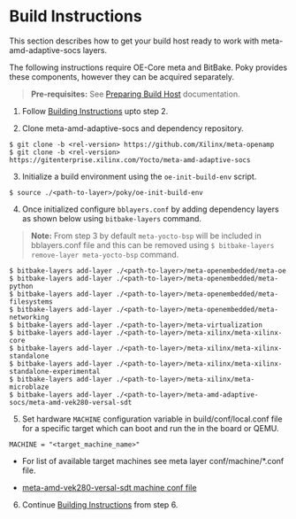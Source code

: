 # Build Instructions

This section describes how to get your build host ready to work with meta-amd-adaptive-socs
layers.

The following instructions require OE-Core meta and BitBake. Poky provides these
components, however they can be acquired separately.

> **Pre-requisites:** See [Preparing Build Host](https://docs.yoctoproject.org/4.1.4/singleindex.html#preparing-the-build-host) documentation.

1. Follow [Building Instructions](https://github.com/Xilinx/meta-xilinx/blob/master/README.building.md)
   upto step 2.

2. Clone meta-amd-adaptive-socs and dependency repository.
```
$ git clone -b <rel-version> https://github.com/Xilinx/meta-openamp
$ git clone -b <rel-version> https://gitenterprise.xilinx.com/Yocto/meta-amd-adaptive-socs
```

3. Initialize a build environment using the `oe-init-build-env` script. 
```
$ source ./<path-to-layer>/poky/oe-init-build-env
```

4. Once initialized configure `bblayers.conf` by adding dependency layers as shown
   below using `bitbake-layers` command.
> **Note:** From step 3 by default `meta-yocto-bsp` will be included in bblayers.conf
> file and this can be removed using `$ bitbake-layers remove-layer meta-yocto-bsp`
> command.
```
$ bitbake-layers add-layer ./<path-to-layer>/meta-openembedded/meta-oe
$ bitbake-layers add-layer ./<path-to-layer>/meta-openembedded/meta-python
$ bitbake-layers add-layer ./<path-to-layer>/meta-openembedded/meta-filesystems
$ bitbake-layers add-layer ./<path-to-layer>/meta-openembedded/meta-networking
$ bitbake-layers add-layer ./<path-to-layer>/meta-virtualization
$ bitbake-layers add-layer ./<path-to-layer>/meta-xilinx/meta-xilinx-core
$ bitbake-layers add-layer ./<path-to-layer>/meta-xilinx/meta-xilinx-standalone
$ bitbake-layers add-layer ./<path-to-layer>/meta-xilinx/meta-xilinx-standalone-experimental
$ bitbake-layers add-layer ./<path-to-layer>/meta-xilinx/meta-microblaze
$ bitbake-layers add-layer ./<path-to-layer>/meta-amd-adaptive-socs/meta-amd-vek280-versal-sdt
```

5. Set hardware `MACHINE` configuration variable in build/conf/local.conf
   file for a specific target which can boot and run the in the board or QEMU.
```
MACHINE = "<target_machine_name>"
```
* For list of available target machines see meta layer conf/machine/*.conf file.

 * [meta-amd-vek280-versal-sdt machine conf file](meta-amd-vek280-versal-sdt/conf/machine)

6. Continue [Building Instructions](https://github.com/Xilinx/meta-xilinx/blob/master/README.building.md)
   from step 6.
